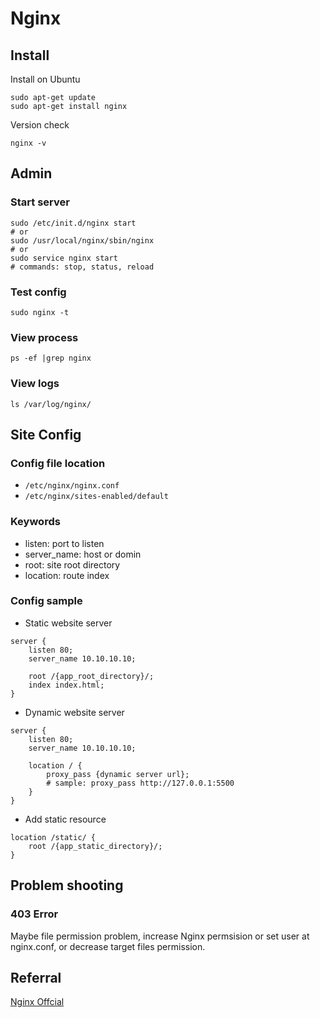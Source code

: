 # Nginx


## Install
Install on Ubuntu
```
sudo apt-get update
sudo apt-get install nginx
```
Version check
```
nginx -v
```

## Admin

### Start server
```shell
sudo /etc/init.d/nginx start
# or
sudo /usr/local/nginx/sbin/nginx
# or
sudo service nginx start
# commands: stop, status, reload
```

### Test config
```
sudo nginx -t
```

### View process
```
ps -ef |grep nginx
```

### View logs
```
ls /var/log/nginx/
```

## Site Config

### Config file location

* `/etc/nginx/nginx.conf`
* `/etc/nginx/sites-enabled/default`

### Keywords

* listen: port to listen
* server_name: host or domin
* root: site root directory
* location: route index


### Config sample

* Static website server
```
server {
    listen 80;
    server_name 10.10.10.10;

    root /{app_root_directory}/;
    index index.html;
}
```

* Dynamic website server
```shell
server {
    listen 80;
    server_name 10.10.10.10;

    location / {
        proxy_pass {dynamic server url};
        # sample: proxy_pass http://127.0.0.1:5500
    }
}
```
		
* Add static resource 
```
location /static/ {
    root /{app_static_directory}/;
}
```

## Problem shooting
### 403 Error

Maybe file permission problem, increase Nginx permsision or set user at nginx.conf, or decrease target files permission.

## Referral
[Nginx Offcial](http://nginx.org/en/docs/beginners_guide.html)
